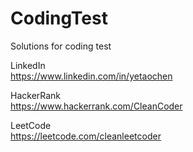 # CodingTest
Solutions for coding test

LinkedIn<br/>
https://www.linkedin.com/in/yetaochen

HackerRank<br/>
https://www.hackerrank.com/CleanCoder

LeetCode<br/>
https://leetcode.com/cleanleetcoder
